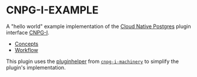 # CNPG-I-EXAMPLE

A "hello world" example implementation of the
[Cloud Native Postgres](https://github.com/cloudnative-pg/cloudnative-pg/)
plugin interface [CNPG-I](https://github.com/cloudnative-pg/cnpg-i).

- [Concepts](doc/concepts.md)
- [Workflow](doc/workflow.md)

This plugin uses the [pluginhelper](https://github.com/cloudnative-pg/cnpg-i-machinery/tree/main/pkg/pluginhelper) from [`cnpg-i-machinery`](https://github.com/cloudnative-pg/cnpg-i-machinery) to simplify the plugin's implementation.
